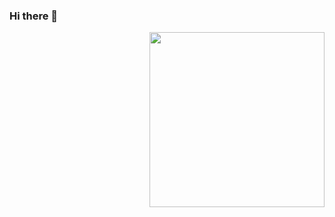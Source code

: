 ### Hi there 👋

<!--
**Ak-Shaw/Ak-Shaw** is a ✨ _special_ ✨ repository because its `README.md` (this file) appears on your GitHub profile.

Here are some ideas to get you started:

- 🔭 I’m currently working on ...

- 🌱 I’m currently learning ...

- 👯 I’m looking to collaborate on ...

- 🤔 I’m looking for help with ...

- 💬 Ask me about ...

- 📫 How to reach me: ...

- 😄 Pronouns: ...

- ⚡ Fun fact: ...
  -->

  <img align="right" src="https://media.giphy.com/media/Vuw9m5wXviFIQ/source.gif" width="280" height="auto" />
